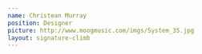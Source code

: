 ```yaml
---
name: Christean Murray
position: Designer
picture: http://www.moogmusic.com/imgs/System_35.jpg
layout: signature-climb
---
```

